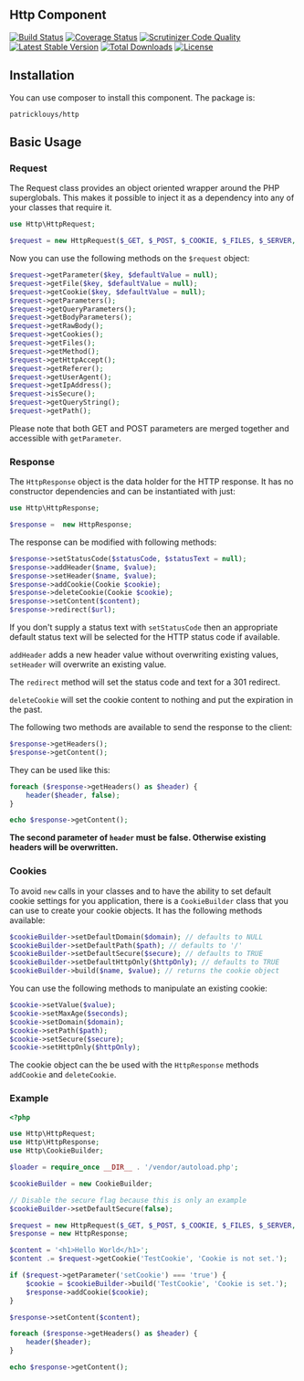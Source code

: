 ## Http Component

[![Build Status](https://travis-ci.org/PatrickLouys/http.svg?branch=master)](https://travis-ci.org/PatrickLouys/http) [![Coverage Status](https://coveralls.io/repos/PatrickLouys/http/badge.png?branch=master)](https://coveralls.io/r/PatrickLouys/http?branch=master) [![Scrutinizer Code Quality](https://scrutinizer-ci.com/g/PatrickLouys/http/badges/quality-score.png?b=master)](https://scrutinizer-ci.com/g/PatrickLouys/http/?branch=master) [![Latest Stable Version](https://poser.pugx.org/patricklouys/http/v/stable.svg)](https://packagist.org/packages/patricklouys/http) [![Total Downloads](https://poser.pugx.org/patricklouys/http/downloads.svg)](https://packagist.org/packages/patricklouys/http) [![License](https://poser.pugx.org/patricklouys/http/license.svg)](https://packagist.org/packages/patricklouys/http)

## Installation

You can use composer to install this component. The package is: 
```
patricklouys/http
```

## Basic Usage

### Request

The Request class provides an object oriented wrapper around the PHP superglobals. This makes it possible to inject it as a dependency into any of your classes that require it.


```php
use Http\HttpRequest;

$request = new HttpRequest($_GET, $_POST, $_COOKIE, $_FILES, $_SERVER, file_get_contents('php://input'));
```

Now you can use the following methods on the `$request` object:
```php
$request->getParameter($key, $defaultValue = null);
$request->getFile($key, $defaultValue = null);
$request->getCookie($key, $defaultValue = null);
$request->getParameters();
$request->getQueryParameters();
$request->getBodyParameters();
$request->getRawBody();
$request->getCookies();
$request->getFiles();
$request->getMethod();
$request->getHttpAccept();
$request->getReferer();
$request->getUserAgent();
$request->getIpAddress();
$request->isSecure();
$request->getQueryString();
$request->getPath();
```

Please note that both GET and POST parameters are merged together and accessible with `getParameter`.

### Response

The `HttpResponse` object is the data holder for the HTTP response. It has no constructor dependencies and can be instantiated with just:
```php
use Http\HttpResponse;

$response =  new HttpResponse;
```

The response can be modified with following methods:

```php
$response->setStatusCode($statusCode, $statusText = null);
$response->addHeader($name, $value);
$response->setHeader($name, $value);
$response->addCookie(Cookie $cookie);
$response->deleteCookie(Cookie $cookie);
$response->setContent($content);
$response->redirect($url);
```

If you don't supply a status text with `setStatusCode` then an appropriate default status text will be selected for the HTTP status code if available.

`addHeader` adds a new header value without overwriting existing values, `setHeader` will overwrite an existing value.

The `redirect` method will set the status code and text for a 301 redirect.

`deleteCookie` will set the cookie content to nothing and put the expiration in the past.

The following two methods are available to send the response to the client:
```php
$response->getHeaders();
$response->getContent();
```

They can be used like this:
```php
foreach ($response->getHeaders() as $header) {
    header($header, false);
}

echo $response->getContent();
```

**The second parameter of `header` must be false. Otherwise existing headers will be overwritten.**

### Cookies

To avoid `new` calls in your classes and to have the ability to set default cookie settings for you application, there is a `CookieBuilder` class that you can use to create your cookie objects. It has the following methods available:

```php
$cookieBuilder->setDefaultDomain($domain); // defaults to NULL
$cookieBuilder->setDefaultPath($path); // defaults to '/'
$cookieBuilder->setDefaultSecure($secure); // defaults to TRUE
$cookieBuilder->setDefaultHttpOnly($httpOnly); // defaults to TRUE
$cookieBuilder->build($name, $value); // returns the cookie object
```

You can use the following methods to manipulate an existing cookie:

```php
$cookie->setValue($value);
$cookie->setMaxAge($seconds);
$cookie->setDomain($domain);
$cookie->setPath($path);
$cookie->setSecure($secure);
$cookie->setHttpOnly($httpOnly);
```

The cookie object can the be used with the `HttpResponse` methods `addCookie` and `deleteCookie`. 

### Example

```php
<?php

use Http\HttpRequest;
use Http\HttpResponse;
use Http\CookieBuilder;

$loader = require_once __DIR__ . '/vendor/autoload.php';

$cookieBuilder = new CookieBuilder;

// Disable the secure flag because this is only an example
$cookieBuilder->setDefaultSecure(false);

$request = new HttpRequest($_GET, $_POST, $_COOKIE, $_FILES, $_SERVER, file_get_contents('php://input'));
$response = new HttpResponse;

$content = '<h1>Hello World</h1>';
$content .= $request->getCookie('TestCookie', 'Cookie is not set.');

if ($request->getParameter('setCookie') === 'true') {
    $cookie = $cookieBuilder->build('TestCookie', 'Cookie is set.');
    $response->addCookie($cookie);
}

$response->setContent($content);

foreach ($response->getHeaders() as $header) {
    header($header);
}

echo $response->getContent();
```
